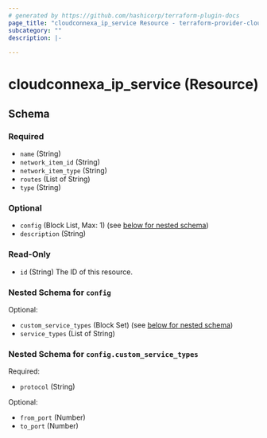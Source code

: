 ```yaml
---
# generated by https://github.com/hashicorp/terraform-plugin-docs
page_title: "cloudconnexa_ip_service Resource - terraform-provider-cloudconnexa"
subcategory: ""
description: |-
  
---
```


# cloudconnexa_ip_service (Resource)





<!-- schema generated by tfplugindocs -->
## Schema

### Required

- `name` (String)
- `network_item_id` (String)
- `network_item_type` (String)
- `routes` (List of String)
- `type` (String)

### Optional

- `config` (Block List, Max: 1) (see [below for nested schema](#nestedblock--config))
- `description` (String)

### Read-Only

- `id` (String) The ID of this resource.

<a id="nestedblock--config"></a>
### Nested Schema for `config`

Optional:

- `custom_service_types` (Block Set) (see [below for nested schema](#nestedblock--config--custom_service_types))
- `service_types` (List of String)

<a id="nestedblock--config--custom_service_types"></a>
### Nested Schema for `config.custom_service_types`

Required:

- `protocol` (String)

Optional:

- `from_port` (Number)
- `to_port` (Number)
